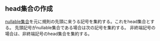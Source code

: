 ## head集合の作成

[nullable集合](15.nullable集合の作成.md)を元に規則の先頭に来うる記号を集約する。これをhead集合とする。
先頭記号がnullable集合である場合は次の記号を集約する。
非終端記号の場合は、非終端記号のhead集合を集約する。
